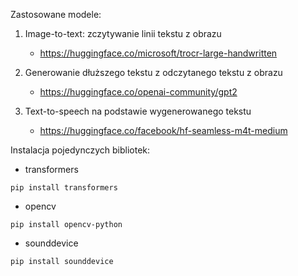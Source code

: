 Zastosowane modele:

1. Image-to-text: zczytywanie linii tekstu z obrazu

   - https://huggingface.co/microsoft/trocr-large-handwritten

2. Generowanie dłuższego tekstu z odczytanego tekstu z obrazu

   - https://huggingface.co/openai-community/gpt2

3. Text-to-speech na podstawie wygenerowanego tekstu
   - https://huggingface.co/facebook/hf-seamless-m4t-medium

Instalacja pojedynczych bibliotek:

- transformers

```
pip install transformers
```

- opencv

```
pip install opencv-python
```

- sounddevice

```
pip install sounddevice
```

